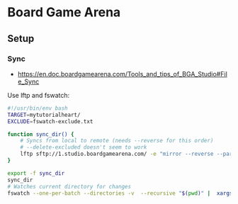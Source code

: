 # Board Game Arena

## Setup

### Sync

* <https://en.doc.boardgamearena.com/Tools_and_tips_of_BGA_Studio#File_Sync>

Use lftp and fswatch:

```bash
#!/usr/bin/env bash
TARGET=mytutorialheart/
EXCLUDE=fswatch-exclude.txt

function sync_dir() {
    # Syncs from local to remote (needs --reverse for this order)
    # --delete-excluded doesn't seem to work
    lftp sftp://1.studio.boardgamearena.com/ -e "mirror --reverse --parallel=10 --delete --delete-excluded --exclude-glob-from=lftp-exclude.txt --verbose=1 $(pwd)/ ${TARGET}; exit"
} 

export -f sync_dir
sync_dir
# Watches current directory for changes
fswatch --one-per-batch --directories -v  --recursive "$(pwd)" |  xargs -I{}  -n 1 bash -c sync_dir
```